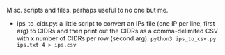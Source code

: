 Misc. scripts and files, perhaps useful to no one but me.


* ips_to_cidr.py: a little script to convert an IPs file (one IP per line, first arg) to CIDRs and then print out the CIDRs as a comma-delimited CSV with x number of CIDRs per row (second arg). `python3 ips_to_csv.py ips.txt 4 > ips.csv` 
